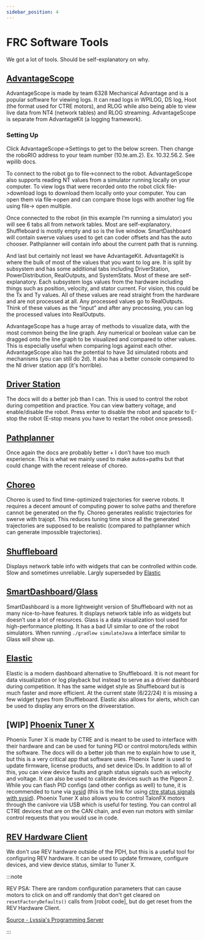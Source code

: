 ```yaml
---
sidebar_position: 4
---
```


# FRC Software Tools

We got a lot of tools. Should be self-explanatory on why.

## [AdvantageScope](https://github.com/Mechanical-Advantage/AdvantageScope)

AdvantageScope is made by team 6328 Mechanical Advantage and is a popular software for viewing logs. It can read logs in WPILOG, DS log, Hoot (the format used for CTRE motors), and RLOG while also being able to view live data from NT4 (network tables) and RLOG streaming. AdvantageScope is separate from AdvantageKit (a logging framework).

### Setting Up

Click AdvantageScope->Settings to get to the below screen. Then change the roboRIO address to your team number (10.te.am.2). Ex. 10.32.56.2. See wpilib docs.

To connect to the robot go to file->connect to the robot. AdvantageScope also supports reading NT values from a simulator running locally on your computer. To view logs that were recorded onto the robot click file->download logs to download them locally onto your computer. You can open them via file->open and can compare those logs with another log file using file-> open multiple.

Once connected to the robot (in this example I’m running a simulator) you will see 6 tabs all from network tables. Most are self-explanatory. Shuffleboard is mostly empty and so is the live window. SmartDashboard will contain swerve values used to get can coder offsets and has the auto chooser. Pathplanner will contain info about the current path that is running.

And last but certainly not least we have AdvantageKit. AdvantageKit is where the bulk of most of the values that you want to log are. It is split by subsystem and has some additional tabs including DriverStation, PowerDistribution, RealOutputs, and SystemStats. Most of these are self-explanatory. Each subsystem logs values from the hardware including things such as position, velocity, and stator current. For vision, this could be the Tx and Ty values. All of these values are read straight from the hardware and are not processed at all. Any processed values go to RealOutputs. Think of these values as the “input” and after any processing, you can log the processed values into RealOutputs.

AdvantageScope has a huge array of methods to visualize data, with the most common being the line graph. Any numerical or boolean value can be dragged onto the line graph to be visualized and compared to other values. This is especially useful when comparing logs against each other. AdvantageScope also has the potential to have 3d simulated robots and mechanisms (you can still do 2d). It also has a better console compared to the NI driver station app (it's horrible).

## [Driver Station](https://docs.wpilib.org/en/stable/docs/software/driverstation/driver-station.html)

The docs will do a better job than I can. This is used to control the robot during competition and practice. You can view battery voltage, and enable/disable the robot. Press enter to disable the robot and spacebr to E-stop the robot (E-stop means you have to restart the robot once pressed).

## [Pathplanner](https://pathplanner.dev/gui-editing-paths-and-autos.html#paths)

Once again the docs are probably better + I don’t have too much experience. This is what we mainly used to make autos+paths but that could change with the recent release of choreo.

## [Choreo](https://sleipnirgroup.github.io/Choreo/)

Choreo is used to find time-optimized trajectories for swerve robots. It requires a decent amount of computing power to solve paths and therefore cannot be generated on the fly. Choreo generates realistic trajectories for swerve with trajopt. This reduces tuning time since all the generated trajectories are supposed to be realistic (compared to pathplanner which can generate impossible trajectories).

## [Shuffleboard](https://docs.wpilib.org/en/stable/docs/software/dashboards/shuffleboard/index.html)

Displays network table info with widgets that can be controlled within code. Slow and sometimes unreliable. Largly superseded by [Elastic](#elastic)

## [SmartDashboard](https://docs.wpilib.org/en/stable/docs/software/dashboards/smartdashboard/index.html)/[Glass](https://docs.wpilib.org/en/stable/docs/software/dashboards/glass/index.html)

SmartDashboard is a more lightweight version of Shuffleboard with not as many nice-to-have features. It displays network table info as widgets but doesn’t use a lot of resources.
Glass is a data visualization tool used for high-performance plotting. It has a bad UI similar to one of the robot simulators. When running `./gradlew simulateJava` a interface similar to Glass will show up.

## [Elastic](https://github.com/Gold872/elastic-dashboard)

Elastic is a modern dashboard alternative to Shuffleboard. It is not meant for data visualization or log playback but instead to serve as a driver dashboard during competition. It has the same widget style as Shuffleboard but is much faster and more efficient. At the current state (6/22/24) it is missing a few widget types from Shuffleboard. Elastic also allows for alerts, which can be used to display any errors on the driveerstation.

## [WIP] [Phoenix Tuner X](https://v6.docs.ctr-electronics.com/en/stable/docs/tuner/index.html)

Phoenix Tuner X is made by CTRE and is meant to be used to interface with their hardware and can be used for tuning PID or control motors/leds within the software. The docs will do a better job than me to explain how to use it, but this is a very critical app that software uses. Phoenix Tuner is used to update firmware, license products, and set device IDs. In addition to all of this, you can view device faults and graph status signals such as velocity and voltage. It can also be used to calibrate devices such as the Pigeon 2. While you can flash PID configs (and other configs as well) to tune, it is recommended to tune via [sysid](https://docs.wpilib.org/en/stable/docs/software/advanced-controls/system-identification/introduction.html) (this is the link for using [ctre status signals with sysid](https://v6.docs.ctr-electronics.com/en/stable/docs/api-reference/wpilib-integration/sysid-integration/index.html)). Phoenix Tuner X also allows you to control TalonFX motors through the canivore via USB which is useful for testing. You can control all CTRE devices that are on the CAN chain, and even run motors with similar control requests that you would use in code.

## [REV Hardware Client](https://docs.revrobotics.com/rev-control-system/getting-started/rev-hardware-client)

We don't use REV hardware outside of the PDH, but this is a useful tool for configuring REV hardware. It can be used to update firmware, configure devices, and view device status, similar to Tuner X.

:::note

REV PSA: There are random configuration parameters that can cause motors to click on and off randomly that don't get cleared on `resetFactoryDefaults()` calls from [robot code], but do get reset from the REV Hardware Client.

[Source - Lyssia's Programming Server](https://discord.com/channels/1159743252505837601/1159743253491486812/1206827191393067078)

:::
